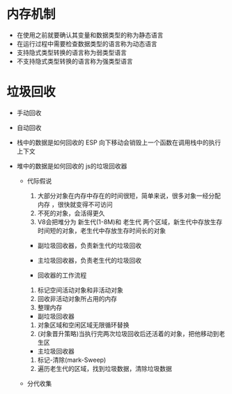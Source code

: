 # 内存机制
  - 在使用之前就要确认其变量和数据类型的称为静态语言
  - 在运行过程中需要检查数据类型的语言称为动态语言
  - 支持隐式类型转换的语言称为弱类型语言
  - 不支持隐式类型转换的语言称为强类型语言

# 垃圾回收
  - 手动回收
  - 自动回收

  - 栈中的数据是如何回收的
    ESP 向下移动会销毁上一个函数在调用栈中的执行上下文 

  - 堆中的数据是如何回收的
    js的垃圾回收器
    - 代际假说
      1. 大部分对象在内存中存在的时间很短，简单来说，很多对象一经分配内存
      ，很快就变得不可访问
      2. 不死的对象，会活得更久
      3. V8会把堆分为 新生代(1-8M)和 老生代 两个区域，新生代中存放生存时间短的对象，老生代中存放生存时间长的对象
        - 副垃圾回收器，负责新生代的垃圾回收
        - 主垃圾回收器，负责老生代的垃圾回收
        
        - 回收器的工作流程
        1. 标记空间活动对象和非活动对象
        2. 回收非活动对象所占用的内存
        3. 整理内存

        - 副垃圾回收器
        1. 对象区域和空闲区域无限循环替换
        2. (对象晋升策略)当执行完两次垃圾回收后还活着的对象，把他移动到老生区

        - 主垃圾回收器
        1. 标记-清除(mark-Sweep)
        2. 遍历老生代的区域，找到垃圾数据，清除垃圾数据

    - 分代收集
